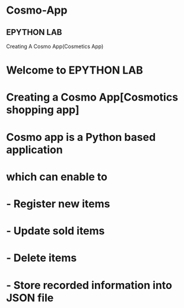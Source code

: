 # Cosmo-App

## EPYTHON LAB
Creating A Cosmo App(Cosmetics App)
# Welcome to EPYTHON LAB
# Creating a Cosmo App[Cosmotics shopping app]

# Cosmo app is a Python based application
# which can enable to 
# - Register new items
# - Update sold items
# - Delete items
# - Store recorded information into JSON file

